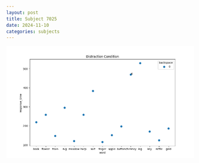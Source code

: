 ```yaml
---
layout: post
title: Subject 7025
date: 2024-11-10
categories: subjects
---
```


![](data/7025/run-4/7025_rt_acc_fuzzy_delay.png)
